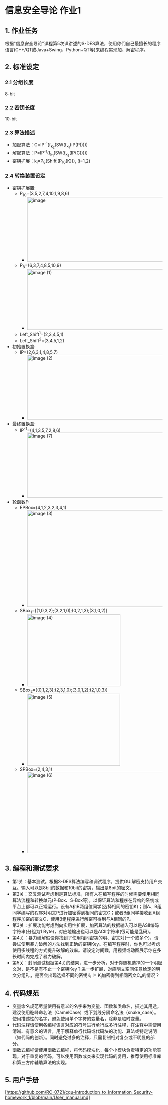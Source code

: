 # 信息安全导论 作业1
## 1. 作业任务
根据"信息安全导论"课程第5次课讲述的S-DES算法，使用你们自己最擅长的程序语言(C++/QT或Java+Swing、Python+QT等)来编程实现加、解密程序。
## 2. 标准设定
### 2.1 分组长度
8-bit
### 2.2 密钥长度
10-bit
### 2.3 算法描述
- 加密算法：C=IP<sup>-1</sup>(f<sub>k<sub>2</sub></sub>(SW(f<sub>k<sub>1</sub></sub>(IP(P)))))
- 解密算法：P=IP<sup>-1</sup>(f<sub>k<sub>1</sub></sub>(SW(f<sub>k<sub>2</sub></sub>(IP(C)))))
- 密钥扩展：k<sub>i</sub>=P<sub>8</sub>(Shift<sup>i</sup>(P<sub>10</sub>(K))),  (i=1,2)
### 2.4 转换装置设定
- 密钥扩展置: 
  - P<sub>10</sub>=(3,5,2,7,4,10,1,9,8,6)
    - <img width="679" height="207" alt="image" src="https://github.com/user-attachments/assets/368d042c-8884-471f-bfea-5434e790c25b" />
  - P<sub>8</sub>=(6,3,7,4,8,5,10,9)
    - <img width="681" height="194" alt="image (1)" src="https://github.com/user-attachments/assets/bedc5fd3-23bd-4f61-95c3-10fb3e93c184" />
  - Left_Shift<sup>1</sup>=(2,3,4,5,1)
  - Left_Shift<sup>2</sup>=(3,4,5,1,2)
- 初始置换盒:
  - IP=(2,6,3,1,4,8,5,7)
    - <img width="691" height="207" alt="image (2)" src="https://github.com/user-attachments/assets/5c751a31-e55b-43f4-b3be-664094a99c50" />
- 最终置换盒:
  - IP<sup>-1</sup>=(4,1,3,5,7,2,8,6)
    - <img width="691" height="208" alt="image (7)" src="https://github.com/user-attachments/assets/1295080a-1839-49e7-ac07-22e7747302e9" />
- 轮函数F:
  - EPBox=(4,1,2,3,2,3,4,1)
    - <img width="637" height="308" alt="image (3)" src="https://github.com/user-attachments/assets/aac70985-f45a-4478-bfb8-2d8853f059b4" />
  - SBox<sub>1</sub>=[(1,0,3,2);(3,2,1,0);(0,2,1,3);(3,1,0,2)]
    - <img width="298" height="230" alt="image (4)" src="https://github.com/user-attachments/assets/6069906c-6b6c-4503-aa7f-bbadc10e1a63" />
  - SBox<sub>2</sub>=[(0,1,2,3);(2,3,1,0);(3,0,1,2);(2,1,0,3)]
    - <img width="297" height="230" alt="image (5)" src="https://github.com/user-attachments/assets/c8e5783a-2424-44cb-9ed7-21260e9806c2" />
  - SPBox=(2,4,3,1)
    - <img width="535" height="260" alt="image (6)" src="https://github.com/user-attachments/assets/6f930f35-dfb5-46ed-8a1c-ef28275a066b" />

## 3. 编程和测试要求
- 第1关：基本测试。根据S-DES算法编写和调试程序，提供GUI解密支持用户交互。输入可以是8bit的数据和10bit的密钥，输出是8bit的密文。
- 第2关：交叉测试考虑到是算法标准，所有人在编写程序的时候需要使用相同算法流程和转换单元(P-Box、S-Box等)，以保证算法和程序在异构的系统或平台上都可以正常运行。设有A和B两组位同学(选择相同的密钥K)；则A、B组同学编写的程序对明文P进行加密得到相同的密文C；或者B组同学接收到A组程序加密的密文C，使用B组程序进行解密可得到与A相同的P。
- 第3关：扩展功能考虑到向实用性扩展，加密算法的数据输入可以是ASII编码字符串(分组为1 Byte)，对应地输出也可以是ACII字符串(很可能是乱码)。
- 第4关：暴力破解假设你找到了使用相同密钥的明、密文对(一个或多个)，请尝试使用暴力破解的方法找到正确的密钥Key。在编写程序时，你也可以考虑使用多线程的方式提升破解的效率。请设定时间戳，用视频或动图展示你在多长时间内完成了暴力破解。
- 第5关：封闭测试根据第4关的结果，进一步分析，对于你随机选择的一个明密文对，是不是有不止一个密钥Key？进一步扩展，对应明文空间任意给定的明文分组P<sub>n</sub>，是否会出现选择不同的密钥K<sub>i</sub> != K<sub>j</sub>加密得到相同密文C<sub>n</sub>的情况？
## 4. 代码规范
- 变量命名规范尽量使用有意义的名字来为变量、函数和类命名，描述其用途。建议使用驼峰命名法（CamelCase）或下划线分隔命名法（snake_case）。使用描述性的名字，避免使用单个字符的变量名，除非是临时变量。
- 代码注释请使用各编程语言对应的符号进行单行或多行注释，在注释中需使用清晰、有意义的语言，用于解释单行代码或代码块的功能、算法或特定说明（如代码的创新）。同时避免过多的注释，只需复制相对复杂或不明显的部分。
- 函数式编程请使用函数式编程，将代码模块化，每个小模块负责特定的功能实现。对于重复的代码，可以使用函数或类来实现代码的复用，推荐使用标准库和第三方库辅助算法的实现。
## 5. 用户手册
[https://github.com/RC-0721/cqu-Introduction_to_Information_Security-homework_1/blob/main/User_manual.md]

